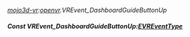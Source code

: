 _[mojo3d-vr](../../modules/mojo3d-vr/mojo3d-vr-module.md):[openvr](openvr:).VREvent\_DashboardGuideButtonUp_
##### Const VREvent\_DashboardGuideButtonUp:[EVREventType](../../modules/mojo3d-vr/openvr-evreventtype.md)
